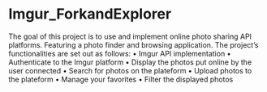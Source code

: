# Imgur_ForkandExplorer

The goal of this project is to use and implement online photo sharing API platforms.
Featuring a photo finder and browsing application.
The project’s functionalities are set out as follows:
• Imgur API implementation
• Authenticate to the Imgur platform
• Display the photos put online by the user connected
• Search for photos on the plateform
• Upload photos to the plateform
• Manage your favorites
• Filter the displayed photos

